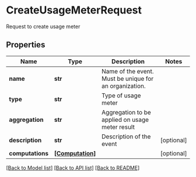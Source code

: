 # CreateUsageMeterRequest

Request to create usage meter

## Properties
Name | Type | Description | Notes
------------ | ------------- | ------------- | -------------
**name** | **str** | Name of the event. Must be unique for an organization. | 
**type** | **str** | Type of usage meter | 
**aggregation** | **str** | Aggregation to be applied on usage meter result | 
**description** | **str** | Description of the event | [optional] 
**computations** | [**[Computation]**](Computation.md) |  | [optional] 

[[Back to Model list]](../README.md#documentation-for-models) [[Back to API list]](../README.md#documentation-for-api-endpoints) [[Back to README]](../README.md)



